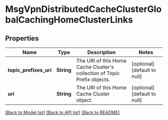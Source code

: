 # MsgVpnDistributedCacheClusterGlobalCachingHomeClusterLinks

## Properties
Name | Type | Description | Notes
------------ | ------------- | ------------- | -------------
**topic_prefixes_uri** | **String** | The URI of this Home Cache Cluster&#39;s collection of Topic Prefix objects. | [optional] [default to null]
**uri** | **String** | The URI of this Home Cache Cluster object. | [optional] [default to null]

[[Back to Model list]](../README.md#documentation-for-models) [[Back to API list]](../README.md#documentation-for-api-endpoints) [[Back to README]](../README.md)


